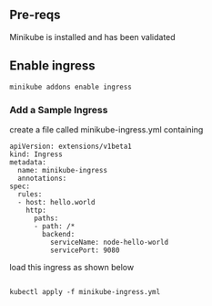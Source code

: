 ## Pre-reqs 

Minikube is installed and has been validated 

## Enable ingress 

```
minikube addons enable ingress

```

### Add a Sample Ingress 

create a file called minikube-ingress.yml containing 

```
apiVersion: extensions/v1beta1
kind: Ingress
metadata:
  name: minikube-ingress
  annotations:
spec:
  rules:
  - host: hello.world
    http:
      paths:
      - path: /*
        backend:
          serviceName: node-hello-world
          servicePort: 9080

```
load this ingress as shown below 

```

kubectl apply -f minikube-ingress.yml

```


